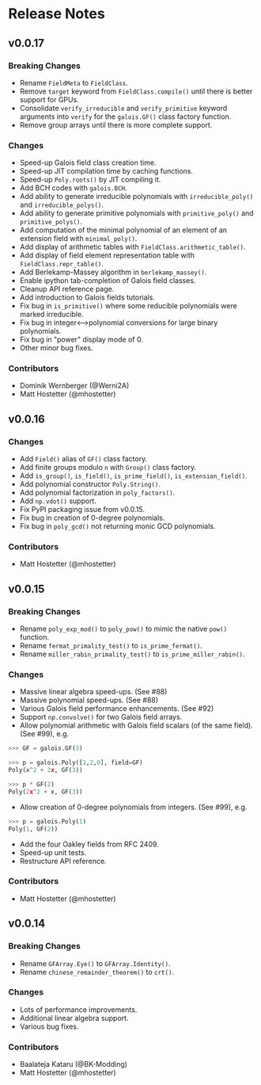 # Release Notes

## v0.0.17

### Breaking Changes

- Rename `FieldMeta` to `FieldClass`.
- Remove `target` keyword from `FieldClass.compile()` until there is better support for GPUs.
- Consolidate `verify_irreducible` and `verify_primitive` keyword arguments into `verify` for the `galois.GF()` class factory function.
- Remove group arrays until there is more complete support.

### Changes

- Speed-up Galois field class creation time.
- Speed-up JIT compilation time by caching functions.
- Speed-up `Poly.roots()` by JIT compiling it.
- Add BCH codes with `galois.BCH`.
- Add ability to generate irreducible polynomials with `irreducible_poly()` and `irreducible_polys()`.
- Add ability to generate primitive polynomials with `primitive_poly()` and `primitive_polys()`.
- Add computation of the minimal polynomial of an element of an extension field with `minimal_poly()`.
- Add display of arithmetic tables with `FieldClass.arithmetic_table()`.
- Add display of field element representation table with `FieldClass.repr_table()`.
- Add Berlekamp-Massey algorithm in `berlekamp_massey()`.
- Enable ipython tab-completion of Galois field classes.
- Cleanup API reference page.
- Add introduction to Galois fields tutorials.
- Fix bug in `is_primitive()` where some reducible polynomials were marked irreducible.
- Fix bug in integer<-->polynomial conversions for large binary polynomials.
- Fix bug in "power" display mode of 0.
- Other minor bug fixes.

### Contributors

- Dominik Wernberger (@Werni2A)
- Matt Hostetter (@mhostetter)

## v0.0.16

### Changes

- Add `Field()` alias of `GF()` class factory.
- Add finite groups modulo `n` with `Group()` class factory.
- Add `is_group()`, `is_field()`, `is_prime_field()`, `is_extension_field()`.
- Add polynomial constructor `Poly.String()`.
- Add polynomial factorization in `poly_factors()`.
- Add `np.vdot()` support.
- Fix PyPI packaging issue from v0.0.15.
- Fix bug in creation of 0-degree polynomials.
- Fix bug in `poly_gcd()` not returning monic GCD polynomials.

### Contributors

- Matt Hostetter (@mhostetter)

## v0.0.15

### Breaking Changes

- Rename `poly_exp_mod()` to `poly_pow()` to mimic the native `pow()` function.
- Rename `fermat_primality_test()` to `is_prime_fermat()`.
- Rename `miller_rabin_primality_test()` to `is_prime_miller_rabin()`.

### Changes

- Massive linear algebra speed-ups. (See #88)
- Massive polynomial speed-ups. (See #88)
- Various Galois field performance enhancements. (See #92)
- Support  `np.convolve()` for two Galois field arrays.
- Allow polynomial arithmetic with Galois field scalars (of the same field). (See #99), e.g.

```python
>>> GF = galois.GF(3)

>>> p = galois.Poly([1,2,0], field=GF)
Poly(x^2 + 2x, GF(3))

>>> p * GF(2)
Poly(2x^2 + x, GF(3))
```

- Allow creation of 0-degree polynomials from integers. (See #99), e.g.

```python
>>> p = galois.Poly(1)
Poly(1, GF(2))
```

- Add the four Oakley fields from RFC 2409.
- Speed-up unit tests.
- Restructure API reference.

### Contributors

- Matt Hostetter (@mhostetter)

## v0.0.14

### Breaking Changes

- Rename `GFArray.Eye()` to `GFArray.Identity()`.
- Rename `chinese_remainder_theorem()` to `crt()`.

### Changes

- Lots of performance improvements.
- Additional linear algebra support.
- Various bug fixes.

### Contributors

- Baalateja Kataru (@BK-Modding)
- Matt Hostetter (@mhostetter)
